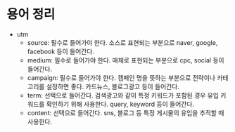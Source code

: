 # 용어 정리

- utm
  - source: 필수로 들어가야 한다. 소스로 표현되는 부분으로 naver, google, facebook 등이 들어간다.
  - medium: 필수로 들어가야 한다. 매체로 표현되는 부분으로 cpc, social 등이 들어간다.
  - campaign: 필수로 들어가야 한다. 캠페인 명을 뜻하는 부분으로 전략이나 카테고리를 설정하면 좋다. 카드뉴스, 블로그광고 등이 들어간다.
  - term: 선택으로 들어간다. 검색광고와 같이 특정 키워드가 포함된 경우 유입 키워드를 확인하기 위해 사용한다. query, keyword 등이 들어간다.
  - content: 선택으로 들어간다. sns, 블로그 등 특정 게시물의 유입을 추적할 때 사용한다.
